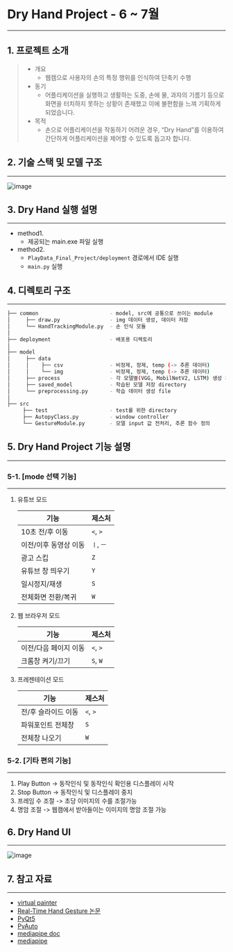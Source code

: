 # Dry Hand Project - 6 ~ 7월

--------------


## 1. 프로젝트 소개

> - 개요
>     - 웹캠으로 사용자의 손의 특정 행위를 인식하여 단축키 수행
> - 동기
>     - 어플리케이션을 실행하고 생활하는 도중, 손에 물, 과자의 기름기 등으로 화면을 터치하지 못하는 상황이 존재했고 이에 불편함을 느껴 기획하게 되었습니다.
> - 목적
>     - 손으로 어플리케이션을 작동하기 어려운 경우, “Dry Hand”를 이용하여 간단하게 어플리케이션을 제어할 수 있도록 돕고자 합니다.


## 2. 기술 스택 및 모델 구조

-----------

![image](https://user-images.githubusercontent.com/71580318/123107686-b8673b00-d474-11eb-8ed6-2a24b6cd1d71.png)



## 3. Dry Hand 실행 설명

---------

- method1. 
    - 제공되는 main.exe 파일 실행
- method2. 
    - `PlayData_Final_Project/deployment` 경로에서 IDE 실행
    - `main.py` 실행


## 4. 디렉토리 구조

---------

```bash
├── common                       - model, src에 공통으로 쓰이는 module
│     ├── draw.py                - img 데이터 생성, 데이터 저장
│     └── HandTrackingModule.py  - 손 인식 모듈
│
├── deployment                   - 배포용 디렉토리
│
├── model
│     ├── data
│     │    ├── csv               - 비정제, 정제, temp (-> 추론 데이터)
│     │    └── img               - 비정제, 정제, temp (-> 추론 데이터)
│     ├── process                - 각 모델별(VGG, MobilNetV2, LSTM) 생성 파일
│     ├── saved_model            - 학습된 모델 저장 directory
│     └── preprocessing.py       - 학습 데이터 생성 file
│
├── src
     ├── test                    - test를 위한 directory
     ├── AutopyClass.py          - window controller
     └── GestureModule.py        - 모델 input 값 전처리, 추론 함수 정의
```

## 5. Dry Hand Project 기능 설명

-------------

### 5-1. [mode 선택 기능]
-------------
1. 유튜브 모드 
    
    | 기능 | 제스처 |
    | -- | -- |
    | 10초 전/후 이동 | `<`, `>` |
    | 이전/이후 동영상 이동 | `ㅣ`, `ㅡ` |
    | 광고 스킵 | `Z` |
    | 유튜브 창 띄우기 | `Y` |
    | 일시정지/재생 | `S` |
    | 전체화면 전환/복귀| `W` |

2. 웹 브라우저 모드
    
    | 기능 | 제스처 |
    | -- | -- |
    | 이전/다음 페이지 이동 | `<`, `>` |
    | 크롬창 켜기/끄기 | `S`, `W` |

3. 프레젠테이션 모드
    
    | 기능 | 제스처 |
    | -- | -- |
    | 전/후 슬라이드 이동 | `<`, `>` |
    | 파워포인트 전체창 | `S` |
    | 전체창 나오기 | `W` |

### 5-2. [기타 편의 기능]
-------------
1. Play Button -> 동작인식 및 동작인식 확인용 디스플레이 시작
2. Stop Button -> 동작인식 및 디스플레이 중지
3. 프레임 수 조절 -> 초당 이미지의 수를 조절가능
4. 명암 조절 -> 웹캠에서 받아들이는 이미지의 명암 조절 가능

## 6. Dry Hand UI

---------

![image](https://user-images.githubusercontent.com/77317312/124409338-1e13cb00-dd83-11eb-8c8d-13e56986a116.png)

  
## 7. 참고 자료
---------------
- [virtual painter](https://www.youtube.com/watch?v=ZiwZaAVbXQo)
- [Real-Time Hand Gesture 논문](https://www.koreascience.or.kr/article/JAKO201919866854640.pdf)
- [PyQt5](https://wikidocs.net/book/2165)
- [PyAuto](https://pyautogui.readthedocs.io/en/latest/)
- [mediapipe doc](https://google.github.io/mediapipe/)
- [mediapipe](https://www.youtube.com/watch?v=WQeoO7MI0Bs&t=1371s)




























